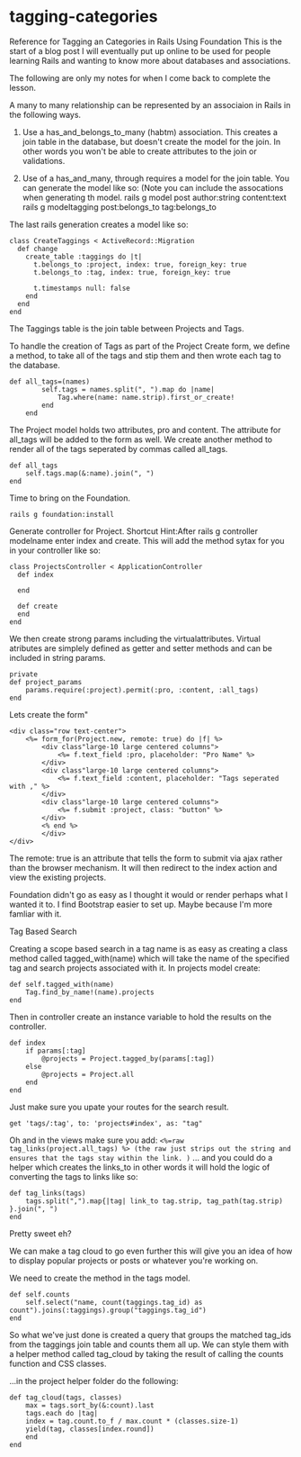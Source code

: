 # tagging-categories
Reference for Tagging an Categories in Rails Using Foundation
This is the start of a blog post I will eventually put up online to be used for 
people learning Rails and wanting to know more about databases and associations. 

The following are only my notes for when I come back to complete the lesson. 

A many to many relationship can be represented by an associaion in Rails in the following ways.

1. Use a has_and_belongs_to_many (habtm) association. This creates a join table in the database, but doesn't create the model for the join. In other words you won't be able to create attributes to the join or validations. 

2. Use of a has_and_many, through requires a model for the join table. 
You can generate the model like so: (Note you can include the assocations when generating th model. 
	rails g model post author:string content:text
	rails g modeltagging post:belongs_to tag:belongs_to  

The last rails generation creates a model like so:
```
class CreateTaggings < ActiveRecord::Migration
  def change
    create_table :taggings do |t|
      t.belongs_to :project, index: true, foreign_key: true
      t.belongs_to :tag, index: true, foreign_key: true

      t.timestamps null: false
    end
  end
end
```
The Taggings table is the join table between Projects and Tags.

To handle the creation of Tags as part of the Project Create form, we define a method, to take all of the tags and stip them and then wrote each tag to the database. 
```
def all_tags=(names)
		self.tags = names.split(", ").map do |name|
			Tag.where(name: name.strip).first_or_create!
		end
	end
```
The Project model holds two attributes, pro and content. The attribute for all_tags will be added to the form as well. 
We create another method to render all of the tags seperated by commas called all_tags.
```
def all_tags 
	self.tags.map(&:name).join(", ")
end
```
Time to bring on the Foundation. 

`rails g foundation:install`

Generate controller for Project. 
Shortcut Hint:After rails g controller modelname enter index and create. This will add the method sytax for you in your controller like so:

```
class ProjectsController < ApplicationController
  def index
  	
  end

  def create
  end
end
```
We then create strong params including the virtualattributes. Virtual atributes are simplely defined as getter and setter methods and can be included in string params. 

```
private 
def project_params 
	params.require(:project).permit(:pro, :content, :all_tags)
end
```

Lets create the form"
```
<div class="row text-center">
	<%= form_for(Project.new, remote: true) do |f| %>
		<div class"large-10 large centered columns">
			<%= f.text_field :pro, placeholder: "Pro Name" %>
		</div>
		<div class"large-10 large centered columns">
			<%= f.text_field :content, placeholder: "Tags seperated with ," %>
		</div>
		<div class"large-10 large centered columns">
			<%= f.submit :project, class: "button" %>
		</div>
		<% end %>
		</div>
</div>
```

The remote: true is an attribute that tells the form to submit via ajax rather than the browser mechanism.
It will then redirect to the index action and view the existing projects. 

Foundation didn't go as easy as I thought it would or render perhaps what I wanted it to. I find Bootstrap easier to set up. Maybe because I'm more famliar with it. 

Tag Based Search

Creating a scope based search in a tag name is as easy as creating a class method called tagged_with(name) which will take the name of the specified tag and search projects associated with it. 
 In projects model create:

```
def self.tagged_with(name)
	Tag.find_by_name!(name).projects
end
```

Then in controller create an instance variable to hold the results on the controller. 

```
def index
	if params[:tag]
		@projects = Project.tagged_by(params[:tag])
	else
		@projects = Project.all
	end
end
```
Just make sure you upate your routes for the search result. 

`get 'tags/:tag', to: 'projects#index', as: "tag"`


Oh and in the views make sure you add:
`
<%=raw tag_links(project.all_tags) %> (the raw just strips out the string and ensures that the tags stay within the link. )
`
... and you could do a helper which creates the links_to in other words it will hold the logic of converting the tags to links like so:

```
def tag_links(tags)
	tags.split(",").map{|tag| link_to tag.strip, tag_path(tag.strip) }.join(", ")
end
```
Pretty sweet eh?

We can make a tag cloud to go even further this will give you an idea of how to display popular projects or posts or whatever you're working on. 

We need to create the method in the tags model. 

```
def self.counts
	self.select("name, count(taggings.tag_id) as count").joins(:taggings).group("taggings.tag_id")
end
```

So what we've just done is created a query that groups the matched tag_ids from the taggings join table and counts them all up. 
We can style them with a helper method called tag_cloud by taking the result of calling the counts function and CSS classes. 

...in the project helper folder do the following:

```
def tag_cloud(tags, classes)
	max = tags.sort_by(&:count).last
	tags.each do |tag|
	index = tag.count.to_f / max.count * (classes.size-1)
	yield(tag, classes[index.round])
	end
end
```

